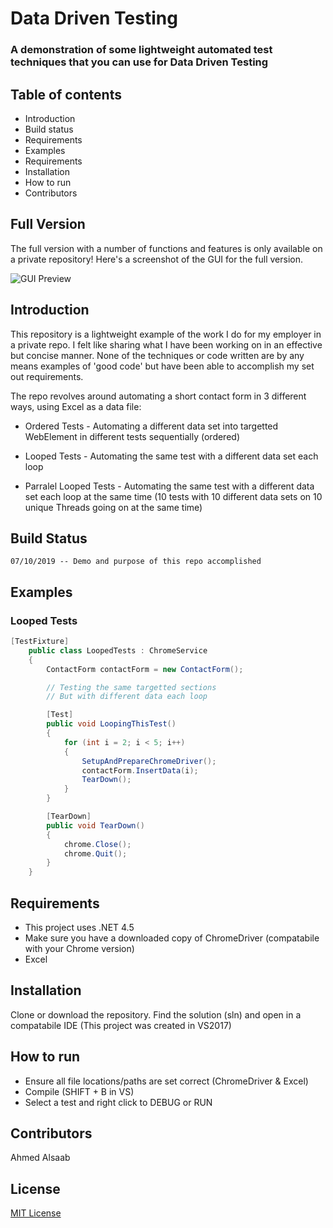 # Data Driven Testing

### A demonstration of some lightweight automated test techniques that you can use for Data Driven Testing

## Table of contents

* Introduction
* Build status
* Requirements
* Examples
* Requirements
* Installation
* How to run
* Contributors

## Full Version

The full version with a number of functions and features is only available on a private repository! Here's a screenshot of the GUI for the full version.

![GUI Preview](https://i.imgur.com/H6mmqrH.png)

## Introduction

This repository is a lightweight example of the work I do for my employer in a private repo. I felt like sharing what I have been working on in an effective but concise manner. None of the techniques or code written are by any means examples of 'good code' but have been able to accomplish my set out requirements.

The repo revolves around automating a short contact form in 3 different ways, using Excel as a data file:

* Ordered Tests - Automating a different data set into targetted WebElement in different tests sequentially (ordered)
  
* Looped Tests - Automating the same test with a different data set each loop

* Parralel Looped Tests - Automating the same test with a different data set each loop at the same time (10 tests with 10 different data sets on 10 unique Threads going on at the same time)

## Build Status

```07/10/2019 -- Demo and purpose of this repo accomplished```

## Examples

### Looped Tests

``` C#
[TestFixture]
    public class LoopedTests : ChromeService
    {
        ContactForm contactForm = new ContactForm();

        // Testing the same targetted sections
        // But with different data each loop

        [Test]
        public void LoopingThisTest()
        {
            for (int i = 2; i < 5; i++)
            {
                SetupAndPrepareChromeDriver();
                contactForm.InsertData(i);
                TearDown();
            }
        }

        [TearDown]
        public void TearDown()
        {
            chrome.Close();
            chrome.Quit();
        }
    }
 ```


## Requirements

* This project uses .NET 4.5
* Make sure you have a downloaded copy of ChromeDriver (compatabile with your Chrome version)
* Excel

## Installation

Clone or download the repository. Find the solution (sln) and open in a compatabile IDE (This project was created in VS2017)

## How to run

* Ensure all file locations/paths are set correct (ChromeDriver & Excel)
* Compile (SHIFT + B in VS)
* Select a test and right click to DEBUG or RUN

## Contributors

Ahmed Alsaab

## License

[MIT License]()

